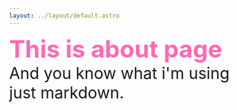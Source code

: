 ```yaml
---
layout: ../layout/default.astro
---
```


## This is about page

And you know what i'm using just markdown.

<!-- CSS scoping -->
<style>
    p {
        font-size: 2rem;
        margin: 0 auto;
    }

    h2 {
        color: hotpink;
        margin: 0 auto;
        margin-top: auto;
    }

    h2 {
        font-size: 3rem;
    }
</style>
